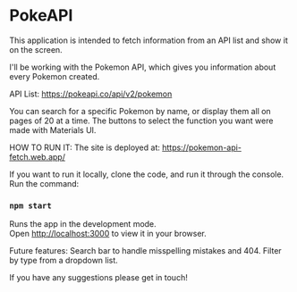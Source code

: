 # PokeAPI
This application is intended to fetch information from an API list and show it on the screen.

I'll be working with the Pokemon API, which gives you information about every Pokemon created.

API List: https://pokeapi.co/api/v2/pokemon

You can search for a specific Pokemon by name, or display them all on pages of 20 at a time.
The buttons to select the function you want were made with Materials UI.

HOW TO RUN IT:
The site is deployed at:
https://pokemon-api-fetch.web.app/

If you want to run it locally, clone the code, and run it through the console. 
Run the command:

  ### `npm start`

Runs the app in the development mode.\
Open [http://localhost:3000](http://localhost:3000) to view it in your browser.

Future features:
  Search bar to handle misspelling mistakes and 404.
  Filter by type from a dropdown list.

If you have any suggestions please get in touch!
